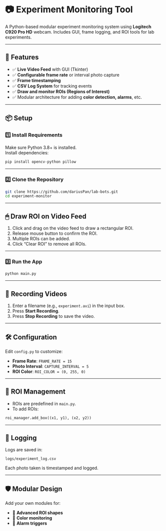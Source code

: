 
# 📷 Experiment Monitoring Tool

A Python-based modular experiment monitoring system using **Logitech C920 Pro HD** webcam. Includes GUI, frame logging, and ROI tools for lab experiments.

---

## 🚀 Features
- ✅ **Live Video Feed** with GUI (Tkinter)
- ✅ **Configurable frame rate** or interval photo capture
- ✅ **Frame timestamping**
- ✅ **CSV Log System** for tracking events
- ✅ **Draw and monitor ROIs (Regions of Interest)**
- ✅ Modular architecture for adding **color detection, alarms**, etc.

---

## 📦 Setup

### 1️⃣ Install Requirements
Make sure Python 3.8+ is installed.  
Install dependencies:  
```bash
pip install opencv-python pillow
```

---

### 2️⃣ Clone the Repository
```bash
git clone https://github.com/dariusPan/lab-bots.git
cd experiment-monitor
```

---

## 🖱 Draw ROI on Video Feed
1. Click and drag on the video feed to draw a rectangular ROI.
2. Release mouse button to confirm the ROI.
3. Multiple ROIs can be added.
4. Click “Clear ROI” to remove all ROIs.

---

### 3️⃣ Run the App
```bash
python main.py
```

---

## 🎥 Recording Videos
1. Enter a filename (e.g., `experiment.avi`) in the input box.
2. Press **Start Recording**.
3. Press **Stop Recording** to save the video.

---

## 🛠 Configuration
Edit `config.py` to customize:
- **Frame Rate**: `FRAME_RATE = 15`
- **Photo Interval**: `CAPTURE_INTERVAL = 5`
- **ROI Color**: `ROI_COLOR = (0, 255, 0)`

---

## 🎨 ROI Management
- ROIs are predefined in `main.py`.
- To add ROIs:
```python
roi_manager.add_box((x1, y1), (x2, y2))
```

---

## 📝 Logging
Logs are saved in:
```
logs/experiment_log.csv
```
Each photo taken is timestamped and logged.

---

## 🛡 Modular Design
Add your own modules for:
- 📐 **Advanced ROI shapes**
- 🎨 **Color monitoring**
- 🚨 **Alarm triggers**
